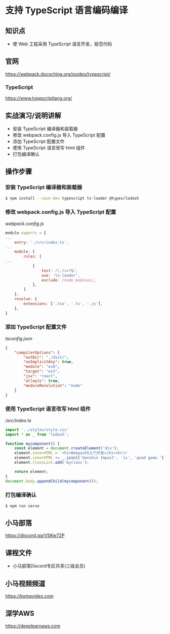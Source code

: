 支持 TypeScript 语言编码编译
==========================

## 知识点

* 使 Web 工程采用 TypeScript 语言开发，规范代码

## 官网

https://webpack.docschina.org/guides/typescript/

### TypeScript

https://www.typescriptlang.org/

## 实战演习/说明讲解

+ 安装 TypeScript 编译器和装载器
+ 修改 webpack.config.js 导入 TypeScript 配置
+ 添加 TypeScript 配置文件
+ 使用 TypeScript 语言改写 html 组件
+ 打包编译确认

## 操作步骤

### 安装 TypeScript 编译器和装载器

```bash
$ npm install --save-dev typescript ts-loader @types/lodash
```

### 修改 webpack.config.js 导入 TypeScript 配置

*webpack.config.js*

```js
module.exports = {
...
    entry: './src/index.ts',
...
    module: {
        rules: [
...
            {
                test: /\.tsx?$/,
                use: 'ts-loader',
                exclude: /node_modules/,
            },
        ]
    },
    resolve: {
        extensions: ['.tsx', '.ts', '.js'],
    },
}
```

### 添加 TypeScript 配置文件

*tsconfig.json*

```json
{
    "compilerOptions": {
        "outDir": "./dist/",
        "noImplicitAny": true,
        "module": "es6",
        "target": "es5",
        "jsx": "react",
        "allowJs": true,
        "moduleResolution": "node"
    }
}
```

### 使用 TypeScript 语言改写 html 组件

*/src/index.ts*

```ts
import '../styles/style.css'
import * as _ from 'lodash';

function mycomponent() {
    const element = document.createElement('div');
    element.innerHTML = `<h1>Webpack5入门开发</h1><hr/>`
    element.innerHTML += _.join(['Genshin Impact', 'is', 'good game.'], '-----');
    element.classList.add('myclass');

    return element;
}
document.body.appendChild(mycomponent());
```

### 打包编译确认

```bash
$ npm run serve
```

## 小马部落

https://discord.gg/VSKw72P

## 课程文件

+ 小马部落Discord专区共享(三级会员)

## 小马视频频道

https://komavideo.com

## 深学AWS

https://deeplearnaws.com
